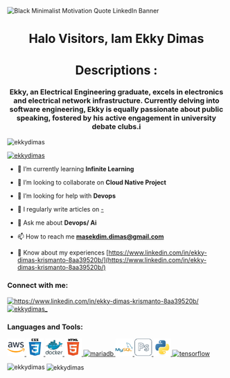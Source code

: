 ![Black Minimalist Motivation Quote LinkedIn Banner](https://github.com/user-attachments/assets/95698330-17df-4c5e-9d35-4af1522deec5)
<h1 align="center">Halo Visitors, Iam Ekky Dimas </h1>
<h1 align="center">Descriptions : </h1>
<h3 align="center">Ekky, an Electrical Engineering graduate, excels in electronics and electrical network infrastructure. Currently delving into software engineering, Ekky is equally passionate about public speaking, fostered by his active engagement in university debate clubs.i</h3>

<p align="left"> <img src="https://komarev.com/ghpvc/?username=ekkydimas&label=Profile%20views&color=0e75b6&style=flat" alt="ekkydimas" /> </p>

<p align="left"> <a href="https://github.com/ryo-ma/github-profile-trophy"><img src="https://github-profile-trophy.vercel.app/?username=ekkydimas" alt="ekkydimas" /></a> </p>

- 🌱 I’m currently learning **Infinite Learning**

- 👯 I’m looking to collaborate on **Cloud Native Project**

- 🤝 I’m looking for help with **Devops**

- 📝 I regularly write articles on [-](-)

- 💬 Ask me about **Devops/ Ai**

- 📫 How to reach me **masekdim.dimas@gmail.com**

- 📄 Know about my experiences [https://www.linkedin.com/in/ekky-dimas-krismanto-8aa39520b/](https://www.linkedin.com/in/ekky-dimas-krismanto-8aa39520b/)

<h3 align="left">Connect with me:</h3>
<p align="left">
<a href="https://linkedin.com/in/https://www.linkedin.com/in/ekky-dimas-krismanto-8aa39520b/" target="blank"><img align="center" src="https://raw.githubusercontent.com/rahuldkjain/github-profile-readme-generator/master/src/images/icons/Social/linked-in-alt.svg" alt="https://www.linkedin.com/in/ekky-dimas-krismanto-8aa39520b/" height="30" width="40" /></a>
<a href="https://instagram.com/ekkydimas_" target="blank"><img align="center" src="https://raw.githubusercontent.com/rahuldkjain/github-profile-readme-generator/master/src/images/icons/Social/instagram.svg" alt="ekkydimas_" height="30" width="40" /></a>
</p>

<h3 align="left">Languages and Tools:</h3>
<p align="left"> <a href="https://aws.amazon.com" target="_blank" rel="noreferrer"> <img src="https://raw.githubusercontent.com/devicons/devicon/master/icons/amazonwebservices/amazonwebservices-original-wordmark.svg" alt="aws" width="40" height="40"/> </a> <a href="https://www.w3schools.com/css/" target="_blank" rel="noreferrer"> <img src="https://raw.githubusercontent.com/devicons/devicon/master/icons/css3/css3-original-wordmark.svg" alt="css3" width="40" height="40"/> </a> <a href="https://www.docker.com/" target="_blank" rel="noreferrer"> <img src="https://raw.githubusercontent.com/devicons/devicon/master/icons/docker/docker-original-wordmark.svg" alt="docker" width="40" height="40"/> </a> <a href="https://www.w3.org/html/" target="_blank" rel="noreferrer"> <img src="https://raw.githubusercontent.com/devicons/devicon/master/icons/html5/html5-original-wordmark.svg" alt="html5" width="40" height="40"/> </a> <a href="https://mariadb.org/" target="_blank" rel="noreferrer"> <img src="https://www.vectorlogo.zone/logos/mariadb/mariadb-icon.svg" alt="mariadb" width="40" height="40"/> </a> <a href="https://www.mysql.com/" target="_blank" rel="noreferrer"> <img src="https://raw.githubusercontent.com/devicons/devicon/master/icons/mysql/mysql-original-wordmark.svg" alt="mysql" width="40" height="40"/> </a> <a href="https://www.photoshop.com/en" target="_blank" rel="noreferrer"> <img src="https://raw.githubusercontent.com/devicons/devicon/master/icons/photoshop/photoshop-line.svg" alt="photoshop" width="40" height="40"/> </a> <a href="https://www.python.org" target="_blank" rel="noreferrer"> <img src="https://raw.githubusercontent.com/devicons/devicon/master/icons/python/python-original.svg" alt="python" width="40" height="40"/> </a> <a href="https://www.tensorflow.org" target="_blank" rel="noreferrer"> <img src="https://www.vectorlogo.zone/logos/tensorflow/tensorflow-icon.svg" alt="tensorflow" width="40" height="40"/> </a> </p>

<p><img align="left" src="https://github-readme-stats.vercel.app/api/top-langs?username=ekkydimas&show_icons=true&locale=en&layout=compact" alt="ekkydimas" /></p>

<p>&nbsp;<img align="center" src="https://github-readme-stats.vercel.app/api?username=ekkydimas&show_icons=true&locale=en" alt="ekkydimas" /></p>
